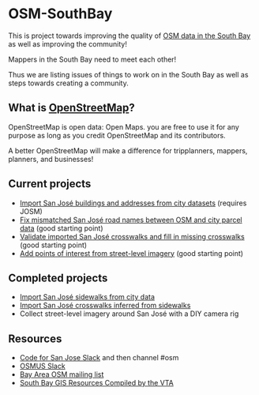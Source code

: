 # OSM-SouthBay

This is project towards improving the quality of [OSM data in the South Bay](https://wiki.openstreetmap.org/wiki/South_Bay_%28SF%29,_California) as well as improving the community!

Mappers in the South Bay need to meet each other!

Thus we are listing issues of things to work on in the South Bay as well as steps towards creating a community.

## What is [OpenStreetMap](https://www.openstreetmap.org/#map=12/37.3358/-121.8906)?
OpenStreetMap is open data: Open Maps.  you are free to use it for any purpose as long as you credit OpenStreetMap 
and its contributors. 

A better OpenStreetMap will make a difference for tripplanners, mappers, planners, and businesses!

## Current projects

* [Import San José buildings and addresses from city datasets](https://tasks.openstreetmap.us/project/175) (requires JOSM)
* [Fix mismatched San José road names between OSM and city parcel data](https://maproulette.org/browse/challenges/12630) (good starting point)
* [Validate imported San José crosswalks and fill in missing crosswalks](https://maproulette.org/browse/challenges/3199) (good starting point)
* [Add points of interest from street-level imagery](http://tasks2.openstreetmap.us/project/130) (good starting point)

## Completed projects

* [Import San José sidewalks from city data](https://wiki.openstreetmap.org/wiki/Santa_Clara_County,_California/San_Jose_Sidewalk_Import)
* [Import San José crosswalks inferred from sidewalks](http://tasks2.openstreetmap.us/project/141)
* Collect street-level imagery around San José with a DIY camera rig

## Resources

* [Code for San Jose Slack](https://slackin-c4sj.herokuapp.com/) and then channel #osm
* [OSMUS Slack](https://osmus-slack.herokuapp.com/)
* [Bay Area OSM mailing list](https://lists.openstreetmap.org/listinfo/talk-us-sfbay/)
* [South Bay GIS Resources Compiled by the VTA](https://github.com/vta/GIS-Resources-Santa-Clara-County)
